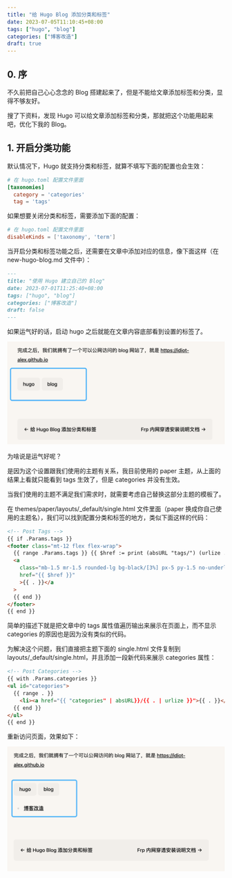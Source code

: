 ```yaml
---
title: "给 Hugo Blog 添加分类和标签"
date: 2023-07-05T11:10:45+08:00
tags: ["hugo", "blog"]
categories: ["博客改造"]
draft: true
---
```


## 0. 序

不久前把自己心心念念的 Blog 搭建起来了，但是不能给文章添加标签和分类，显得不够友好。

搜了下资料，发现 Hugo 可以给文章添加标签和分类，那就把这个功能用起来吧，优化下我的 Blog。

## 1. 开启分类功能

默认情况下，Hugo 就支持分类和标签，就算不填写下面的配置也会生效：

```toml
# 在 hugo.toml 配置文件里面
[taxonomies]
  category = 'categories'
  tag = 'tags'
```

如果想要关闭分类和标签，需要添加下面的配置：

```toml
# 在 hugo.toml 配置文件里面
disableKinds = ['taxonomy', 'term']
```

当开启分类和标签功能之后，还需要在文章中添加对应的信息，像下面这样（在 new-hugo-blog.md 文件中）：

```markdown
---
title: "使用 Hugo 建立自己的 Blog"
date: 2023-07-01T11:25:40+08:00
tags: ["hugo", "blog"]
categories: ["博客改造"]
draft: false
---
```

如果运气好的话，启动 hugo 之后就能在文章内容底部看到设置的标签了。

![image-20230705151914464](https://raw.githubusercontent.com/Idiot-Alex/picgo-repo/main/storage/add-post-tag/202307051519864.png)

为啥说是运气好呢？

是因为这个设置跟我们使用的主题有关系，我目前使用的 paper 主题，从上面的结果上看就只能看到 tags 生效了，但是 categories 并没有生效。

当我们使用的主题不满足我们需求时，就需要考虑自己替换这部分主题的模板了。

在 themes/paper/layouts/_default/single.html 文件里面（paper 换成你自己使用的主题名），我们可以找到配置分类和标签的地方，类似下面这样的代码：

```html
<!-- Post Tags -->
{{ if .Params.tags }}
<footer class="mt-12 flex flex-wrap">
  {{ range .Params.tags }} {{ $href := print (absURL "tags/") (urlize .) }}
  <a
    class="mb-1.5 mr-1.5 rounded-lg bg-black/[3%] px-5 py-1.5 no-underline dark:bg-white/[8%]"
    href="{{ $href }}"
    >{{ . }}</a
  >
  {{ end }}
</footer>
{{ end }}
```

简单的描述下就是把文章中的 tags 属性值遍历输出来展示在页面上，而不显示 categories 的原因也是因为没有类似的代码。

为解决这个问题，我们直接把主题下面的 single.html 文件复制到 layouts/_default/single.html，并且添加一段新代码来展示 categories 属性：

```html
<!-- Post Categories -->
{{ with .Params.categories }}
<ul id="categories">
  {{ range . }}
    <li><a href="{{ "categories" | absURL}}/{{ . | urlize }}">{{ . }}</a> </li>
  {{ end }}
</ul>
{{ end }}
```

重新访问页面，效果如下：

![image-20230705153131536](https://raw.githubusercontent.com/Idiot-Alex/picgo-repo/main/storage/add-post-tag/202307051531290.png)
